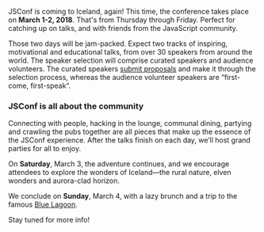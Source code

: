 JSConf is coming to Iceland, again! This time, the conference takes place on **March 1-2, 2018**. That's from Thursday through Friday. Perfect for catching up on  talks, and with friends from the JavaScript community.

Those two days will be jam-packed. Expect two tracks of inspiring, motivational and educational talks, from over 30 speakers from around the world.  The speaker selection will comprise curated speakers and audience volunteers. The
curated speakers <a href="http://cfp.jsconf.is/events/jsconf-iceland-2018"
target="_blank">submit proposals</a> and make it through the selection process, whereas the audience volunteer speakers are “first-come,
first-speak“.

### JSConf is all about the community
Connecting with people, hacking in the lounge, communal dining, partying and crawling the pubs together are all pieces that make up the essence of the JSConf experience. After the talks finish on each day, we’ll host grand parties for all to enjoy.

On **Saturday**, March 3, the adventure continues, and we encourage attendees to explore the wonders of Iceland—the rural nature, elven wonders and aurora-clad
horizon.

We conclude on **Sunday**, March 4, with a lazy brunch and a trip to the famous [Blue Lagoon](http://www.bluelagoon.com/).

Stay tuned for more info!

